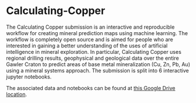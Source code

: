 # Calculating-Copper
The Calculating Copper submission is an interactive and reproducible workflow for creating mineral prediction maps using machine learning. The workflow is completely open source and is aimed for people who are interested in gaining a better understanding of the uses of artificial intelligence in mineral exploration. 
In particular, Calculating Copper uses regional drilling results, geophysical and geological data over the entire Gawler Craton to predict areas of base metal mineralization (Cu, Zn, Pb, Au) using a mineral systems approach. The submission is split into 6 interactive jupyter notebooks.

The associated data and notebooks can be found at [this Google Drive location](https://drive.google.com/drive/folders/1cLEcWeQccVmht73xsf-4RUZSHPPnfICw?usp=sharing).
